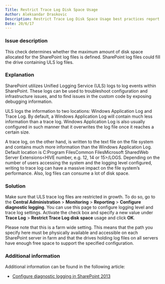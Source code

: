 ```yaml
---
Title: Restrict Trace Log Disk Space Usage
Author: Aleksandar Draskovic
Description: Restrict Trace Log Disk Space Usage best practices report by SPDocKit determines whether the maximum amount of disk space allocated for the SharePoint log files is defined
Date: 20/6/17
---
```

### Issue description

This check determines whether the maximum amount of disk space allocated for the SharePoint log files is defined. SharePoint log files could fill the drive containing ULS log files.

### Explanation

SharePoint utilizes Unified Logging Service (ULS) logs to log events within SharePoint. These logs can be used to troubleshoot configuration and infrastructure issues, and to find issues in the custom code by exposing debugging information.

ULS logs the information to two locations: Windows Application Log and Trace Log. By default, a Windows Application Log will contain much less information than a trace log. Windows Application Log is also usually configured in such manner that it overwrites the log file once it reaches a certain size.

A trace log, on the other hand, is written to the text file on the file system and contains much more information than the Windows Application Log. Default location is C:Program FilesCommon FilesMicrosoft SharedWeb Server Extensions<HIVE number, e.g. 12, 14 or 15>/LOGS. Depending on the number of users accessing the system and the logging level configured, writing to trace log can have a massive impact on the file system’s performance. Also, log files can consume a lot of disk space.

### Solution

Make sure that ULS trace log files are restricted in growth. To do so, go to the __Central Administration__ > __Monitoring__ > __Reporting__ > __Configure diagnostic logging__. You can use this page to configure logging level and trace log settings. Activate the check box and specify a new value under __Trace Log__ > __Restrict Trace Log disk space__ usage and click __OK__.

Please note that this is a farm wide setting. This means that the path you specify here must be physically available and accessible on each SharePoint server in farm and that the drives holding log files on all servers have enough free space to support the specified configuration.

### Additional information

Additional information can be found in the following article:

* [Configure diagnostic logging in SharePoint 2013](https://technet.microsoft.com/en-us/library/ee748656.aspx)
